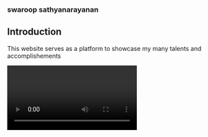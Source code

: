 ### swaroop sathyanarayanan 

## Introduction
This website serves as a platform to showcase my many talents and accomplishements

<video>
